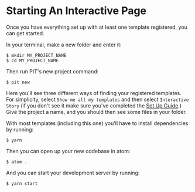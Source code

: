 # Starting An Interactive Page

Once you have everything set up with at least one template registered, you can get started.

In your terminal, make a new folder and enter it:

```
$ mkdir MY_PROJECT_NAME
$ cd MY_PROJECT_NAME
```

Then run PIT's new project command:
```
$ pit new
```

Here you'll see three different ways of finding your registered templates. For simplicity, select `Show me all my templates` and then select `Interactive Story` (if you don't see it make sure you've completed the [Set Up Guide](getting-set-up.md).) Give the project a name, and you should then see some files in your folder.

With most templates (including this one) you'll have to install dependencies by running:

```
$ yarn
```

Then you can open up your new codebase in atom:

```
$ atom .
```

And you can start your development server by running:

```
$ yarn start
```
